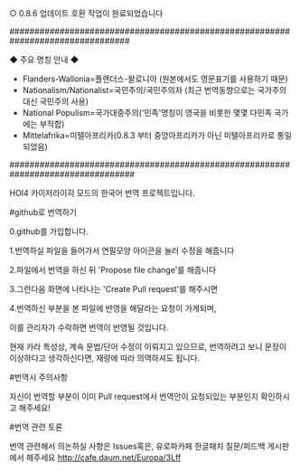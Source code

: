 ○ 0.8.6 업데이트 호환 작업이 완료되었습니다

################################################################################

◆ 주요 명칭 안내 ◆
- Flanders-Wallonia=플랜더스-왈로니아 (원본에서도 영문표기를 사용하기 때문)
- Nationalism/Nationalist=국민주의/국민주의자 (최근 번역동향으로는 국가주의 대신 국민주의 사용)
- National Populism=국가대중주의('민족'명칭이 영국을 비롯한 몇몇 다민족 국가에는 부적합)
- Mittelafrika=미텔아프리카(0.8.3 부터 중앙아프리카가 아닌 미텔아프리카로 통일되었음)

#################################################################################


HOI4 카이저라이히 모드의 한국어 번역 프로젝트입니다.


#github로 번역하기

0.github를 가입합니다.

1.번역하실 파일을 들어가서 연필모양 아이콘을 눌러 수정을 해줍니다

2.파일에서 번역을 하신 뒤 'Propose file change'를 해줍니다

3.그런다음 화면에 나타나는 'Create Pull request'를 해주시면

4.번역하신 부분을 본 파일에 반영을 해달라는 요청이 가게되며, 

이를 관리자가 수락하면 번역이 반영될 것입니다.

현재 카라 특성상, 계속 문법/단어 수정이 이뤄지고 있으므로, 번역하려고 보니 문장이 이상하다고 생각하신다면, 재량에 따라 의역하셔도 됩니다.



#번역시 주의사항

자신이 번역할 부분이 이미 Pull request에서 번역안이 요청되있는 부분인지 확인하시고 해주세요!



#번역 관련 토론

번역 관련해서 의논하실 사항은 Issues혹은, 유로파카페 한글패치 질문/피드백 게시판에서 해주세요
http://cafe.daum.net/Europa/3Lff

